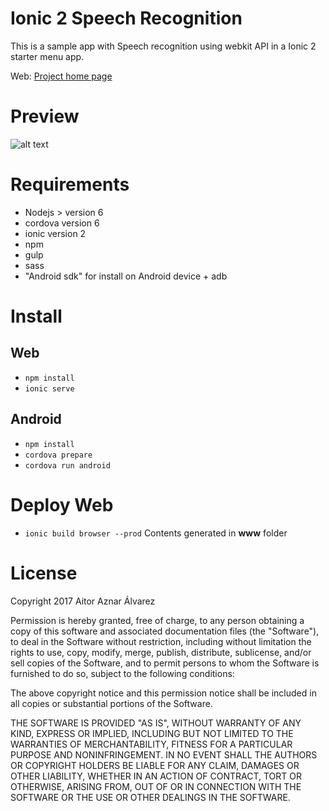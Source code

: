 Ionic 2 Speech Recognition
=====================

This is a sample app with Speech recognition using webkit API in a Ionic 2 starter menu app.

Web: [Project home page][project_link]


# Preview
![alt text][preview_1]

# Requirements 
* Nodejs > version 6
* cordova version 6
* ionic version 2
* npm
* gulp
* sass
* "Android sdk" for install on Android device + adb

# Install
## Web
* `npm install`
* `ionic serve`

## Android
* `npm install`
* `cordova prepare`
* `cordova run android`

# Deploy Web
* `ionic build browser --prod` Contents generated in **www** folder

# License

Copyright 2017 Aitor Aznar Álvarez

Permission is hereby granted, free of charge, to any person obtaining a copy of this software and associated documentation files (the "Software"), to deal in the Software without restriction, including without limitation the rights to use, copy, modify, merge, publish, distribute, sublicense, and/or sell copies of the Software, and to permit persons to whom the Software is furnished to do so, subject to the following conditions:

The above copyright notice and this permission notice shall be included in all copies or substantial portions of the Software.

THE SOFTWARE IS PROVIDED "AS IS", WITHOUT WARRANTY OF ANY KIND, EXPRESS OR IMPLIED, INCLUDING BUT NOT LIMITED TO THE WARRANTIES OF MERCHANTABILITY, FITNESS FOR A PARTICULAR PURPOSE AND NONINFRINGEMENT. IN NO EVENT SHALL THE AUTHORS OR COPYRIGHT HOLDERS BE LIABLE FOR ANY CLAIM, DAMAGES OR OTHER LIABILITY, WHETHER IN AN ACTION OF CONTRACT, TORT OR OTHERWISE, ARISING FROM, OUT OF OR IN CONNECTION WITH THE SOFTWARE OR THE USE OR OTHER DEALINGS IN THE SOFTWARE.

[project_link]: https://aitoraznar.com/2017/02/reconocimiento-de-voz-con-ionic2-y-la-api-de-google/
[preview_1]: https://aitoraznar.com/wp-content/uploads/2017/02/Screenshot_20170216-103448-169x300.png "App preview"

